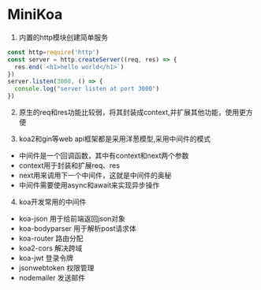 # MiniKoa
1. 内置的http模块创建简单服务
```js
const http=require('http')
const server = http.createServer((req, res) => {
  res.end(`<h1>hello world</h1>`)
})
server.listen(3000, () => {
  console.log("server listen at port 3000")
})
```
2. 原生的req和res功能比较弱，将其封装成context,并扩展其他功能，使用更方便

3. koa2和gin等web api框架都是采用洋葱模型,采用中间件的模式
- 中间件是一个回调函数，其中有context和next两个参数
- context用于封装和扩展req、res
- next用来调用下一个中间件，这就是中间件的奥秘
- 中间件需要使用async和await来实现异步操作

4. koa开发常用的中间件
- koa-json 用于给前端返回json对象
- koa-bodyparser 用于解析post请求体
- koa-router 路由分配
- koa2-cors 解决跨域
- koa-jwt 登录令牌
- jsonwebtoken 权限管理
- nodemailer 发送邮件
